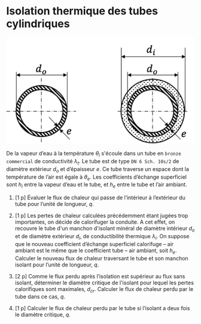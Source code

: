 # Isolation thermique des tubes cylindriques

<img src="https://github.com/cghiaus/PyCloze-TC/blob/main/img/P07.png?raw=true"
alt="pc" width="584" hight="170">

De la vapeur d’eau à la température <i>&theta;<sub>i</sub></i> s'écoule dans un tube en
`bronze commercial` de conductivité <i>&lambda;<sub>t</sub></i>. Le tube est de type
`DN 6 Sch. 10s/2` de diamètre extérieur <i>d<sub>o</sub></i> et d’épaisseur <i>e</i>.
Ce tube traverse un espace dont la température de l’air est égale à <i>&theta;<sub>e</sub></i>. Les coefficients d’échange superficiel sont <i>h<sub>i</sub></i> entre la vapeur d’eau et le tube, et <i>h<sub>e</sub></i> entre le tube et l’air ambiant.

1. [1 p] Évaluer le flux de chaleur qui passe de l’intérieur à l’extérieur du tube pour l’unité de longueur, <i>q</i>.

2. [1 p] Les pertes de chaleur calculées précédemment étant jugées trop importantes, on décide de calorifuger la conduite. A cet effet, on recouvre le tube d'un manchon d'isolant minéral de diamètre intérieur <i>d<sub>o</sub></i> et de diamètre extérieur <i>d<sub>i</sub></i>, de conductibilité thermique <i>&lambda;<sub>i</sub></i>. On suppose que le nouveau coefficient d’échange superficiel calorifuge – air ambiant est le même que le coefficient tube – air ambiant, soit <i>h<sub>e</sub></i>.
Calculer le nouveau flux de chaleur traversant le tube et son manchon isolant
pour l’unité de longueur, <i>q</i>.

3. [2 p] Comme le flux perdu après l’isolation est supérieur au flux sans isolant, déterminer le diamètre critique de l'isolant pour lequel les pertes calorifiques sont maximales, <i>d<sub>cr</sub></i>. Calculer le flux de chaleur perdu par le tube dans ce cas, <i>q</i>.

4. [1 p] Calculer le flux de chaleur perdu par le tube si l’isolant a deux fois
le diamètre critique, <i>q</i>.
